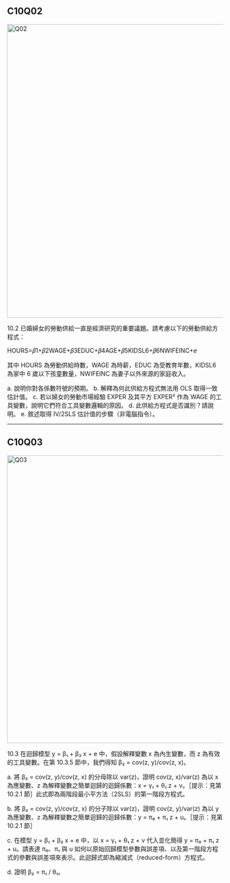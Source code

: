 ## C10Q02

<img width="685" alt="Q02" src="https://github.com/user-attachments/assets/1676bba9-4392-49df-b54d-1583829d4301" />


10.2 已婚婦女的勞動供給一直是經濟研究的重要議題。請考慮以下的勞動供給方程式：

HOURS=𝛽1+𝛽2WAGE+𝛽3EDUC+𝛽4AGE+𝛽5KIDSL6+𝛽6NWIFEINC+𝑒

其中 HOURS 為勞動供給時數，WAGE 為時薪，EDUC 為受教育年數，KIDSL6 為家中 6 歲以下孩童數量，NWIFEINC 為妻子以外來源的家庭收入。

a. 說明你對各係數符號的預期。
b. 解釋為何此供給方程式無法用 OLS 取得一致估計值。
c. 若以婦女的勞動市場經驗 EXPER 及其平方 EXPER² 作為 WAGE 的工具變數，說明它們符合工具變數邏輯的原因。
d. 此供給方程式是否識別？請說明。
e. 敘述取得 IV/2SLS 估計值的步驟（非電腦指令）。


------

## C10Q03


<img width="672" alt="Q03" src="https://github.com/user-attachments/assets/558a5121-f26f-4d96-a241-18a29b3cc33c" />


10.3 在迴歸模型 y = β₁ + β₂ x + e 中，假設解釋變數 x 為內生變數，而 z 為有效的工具變數。在第 10.3.5 節中，我們得知 β₂ = cov(z, y)/cov(z, x)。

a. 將 β₂ = cov(z, y)/cov(z, x) 的分母除以 var(z)，證明 cov(z, x)/var(z) 為以 x 為應變數、z 為解釋變數之簡單迴歸的迴歸係數：x = γ₁ + θ₁ z + ν。［提示：見第 10.2.1 節］此式即為兩階段最小平方法（2SLS）的第一階段方程式。

b. 將 β₂ = cov(z, y)/cov(z, x) 的分子除以 var(z)，證明 cov(z, y)/var(z) 為以 y 為應變數、z 為解釋變數之簡單迴歸的迴歸係數：y = π₀ + π₁ z + u。［提示：見第 10.2.1 節］

c. 在模型 y = β₁ + β₂ x + e 中，以 x = γ₁ + θ₁ z + ν 代入並化簡得 y = π₀ + π₁ z + u。請表達 π₀、π₁ 與 u 如何以原始回歸模型參數與誤差項、以及第一階段方程式的參數與誤差項來表示。此迴歸式即為縮減式（reduced-form）方程式。

d. 證明 β₂ = π₁ / θ₁。





